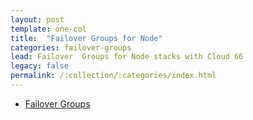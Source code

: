 ```yaml
---
layout: post
template: one-col
title:  "Failover Groups for Node"
categories: failover-groups
lead: Failover  Groups for Node stacks with Cloud 66
legacy: false
permalink: /:collection/:categories/index.html
---
```


- [Failover Groups](failover-groups.html)
